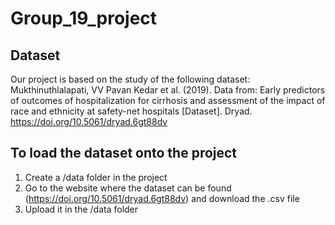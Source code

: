 # Group_19_project

## Dataset

Our project is based on the study of the following dataset: Mukthinuthlalapati, VV Pavan Kedar et al. (2019). Data from: Early predictors of outcomes of hospitalization for cirrhosis and assessment of the impact of race and ethnicity at safety-net hospitals [Dataset]. Dryad. <https://doi.org/10.5061/dryad.6gt88dv>

## To load the dataset onto the project

1) Create a /data folder in the project 
2) Go to the website where the dataset can be found (<https://doi.org/10.5061/dryad.6gt88dv>) and download the .csv file 
3) Upload it in the /data folder 
